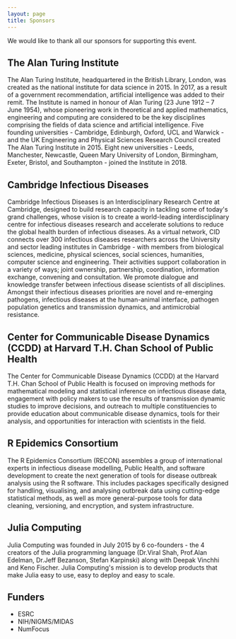 ```yaml
---
layout: page
title: Sponsors
---
```


We would like to thank all our sponsors for supporting this event.

## The Alan Turing Institute

The Alan Turing Institute, headquartered in the British Library, London, was created as the national institute for data science in 2015. In 2017, as a result of a government recommendation, artificial intelligence was added to their remit. The Institute is named in honour of Alan Turing (23 June 1912 – 7 June 1954), whose pioneering work in theoretical and applied mathematics, engineering and computing are considered to be the key disciplines comprising the fields of data science and artificial intelligence. Five founding universities - Cambridge, Edinburgh, Oxford, UCL and Warwick - and the UK Engineering and Physical Sciences Research Council created The Alan Turing Institute in 2015. Eight new universities - Leeds, Manchester, Newcastle, Queen Mary University of London, Birmingham, Exeter, Bristol, and Southampton - joined the Institute in 2018.

## Cambridge Infectious Diseases

Cambridge Infectious Diseases is an Interdisciplinary Research Centre at Cambridge, designed to build research capacity in tackling some of today's grand challenges, whose vision is to create a world-leading interdisciplinary centre for infectious diseases research and accelerate solutions to reduce the global health burden of infectious diseases. As a virtual network, CID connects over 300 infectious diseases researchers across the University and sector leading institutes in Cambridge - with members from  biological sciences, medicine, physical sciences, social sciences, humanities, computer science and engineering. Their activities support collaboration in a variety of ways; joint ownership, partnership, coordination, information exchange, convening and consultation. We promote dialogue and knowledge transfer between infectious disease scientists of all disciplines. Amongst their infectious diseases priorities are novel and re-emerging pathogens, infectious diseases at the human-animal interface, pathogen population genetics and transmission dynamics, and antimicrobial resistance.

## Center for Communicable Disease Dynamics (CCDD) at Harvard T.H. Chan School of Public Health

The Center for Communicable Disease Dynamics (CCDD) at the Harvard T.H. Chan School of Public Health is focused on improving methods for mathematical modeling and statistical inference on infectious disease data, engagement with policy makers to use the results of transmission dynamic studies to improve decisions, and outreach to multiple constituencies to provide education about communicable disease dynamics, tools for their analysis, and opportunities for interaction with scientists in the field.

## R Epidemics Consortium

The R Epidemics Consortium (RECON) assembles a group of international experts in infectious disease modelling, Public Health, and software development to create the next generation of tools for disease outbreak analysis using the R software. This includes packages specifically designed for handling, visualising, and analysing outbreak data using cutting-edge statistical methods, as well as more general-purpose tools for data cleaning, versioning, and encryption, and system infrastructure.

## Julia Computing

Julia Computing was founded in July 2015 by 6 co-founders - the 4 creators of the Julia programming language (Dr.Viral Shah, Prof.Alan Edelman, Dr.Jeff Bezanson, Stefan Karpinski) along with Deepak Vinchhi and Keno Fischer. Julia Computing's mission is to develop products that make Julia easy to use, easy to deploy and easy to scale.

## Funders

- ESRC
- NIH/NIGMS/MIDAS
- NumFocus
